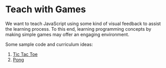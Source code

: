 # Teach with Games

We want to teach JavaScript using some kind of visual feedback to assist the
learning process.  To this end, learning programming concepts by making simple
games may offer an engaging environment.

Some sample code and curriculum ideas:

1. [Tic Tac Toe](01-tic-tac-toe)
2. [Pong](02-pong)

